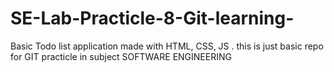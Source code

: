 # SE-Lab-Practicle-8-Git-learning-
Basic Todo list application made with HTML, CSS, JS .
this is just basic repo for GIT practicle in subject SOFTWARE ENGINEERING
